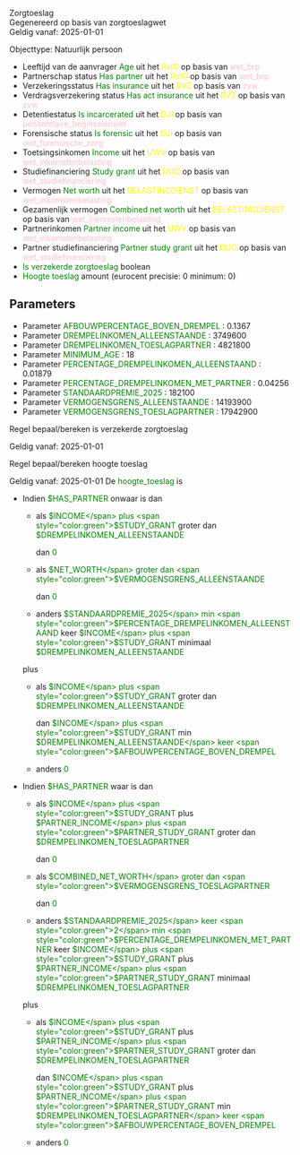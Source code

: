 Zorgtoeslag \
Gegenereerd op basis van zorgtoeslagwet \
Geldig vanaf: 2025-01-01

Objecttype: Natuurlijk persoon
- Leeftijd van de aanvrager <span style="color:green">Age</span> uit het <span style="color:yellow"> RvIG </span> op basis van <span style="color:pink"> wet_brp </span>
- Partnerschap status <span style="color:green">Has partner</span> uit het <span style="color:yellow"> RvIG </span> op basis van <span style="color:pink"> wet_brp </span>
- Verzekeringsstatus <span style="color:green">Has insurance</span> uit het <span style="color:yellow"> RVZ </span> op basis van <span style="color:pink"> zvw </span>
- Verdragsverzekering status <span style="color:green">Has act insurance</span> uit het <span style="color:yellow"> RVZ </span> op basis van <span style="color:pink"> zvw </span>
- Detentiestatus <span style="color:green">Is incarcerated</span> uit het <span style="color:yellow"> DJI </span> op basis van <span style="color:pink"> penitentiaire_beginselenwet </span>
- Forensische status <span style="color:green">Is forensic</span> uit het <span style="color:yellow"> DJI </span> op basis van <span style="color:pink"> wet_forensische_zorg </span>
- Toetsingsinkomen <span style="color:green">Income</span> uit het <span style="color:yellow"> UWV </span> op basis van <span style="color:pink"> wet_inkomstenbelasting </span>
- Studiefinanciering <span style="color:green">Study grant</span> uit het <span style="color:yellow"> DUO </span> op basis van <span style="color:pink"> wet_studiefinanciering </span>
- Vermogen <span style="color:green">Net worth</span> uit het <span style="color:yellow"> BELASTINGDIENST </span> op basis van <span style="color:pink"> wet_inkomstenbelasting </span>
- Gezamenlijk vermogen <span style="color:green">Combined net worth</span> uit het <span style="color:yellow"> BELASTINGDIENST </span> op basis van <span style="color:pink"> wet_inkomstenbelasting </span>
- Partnerinkomen <span style="color:green">Partner income</span> uit het <span style="color:yellow"> UWV </span> op basis van <span style="color:pink"> wet_inkomstenbelasting </span>
- Partner studiefinanciering <span style="color:green">Partner study grant</span> uit het <span style="color:yellow"> DUO </span> op basis van <span style="color:pink"> wet_studiefinanciering </span>
- <span style="color:green">Is verzekerde zorgtoeslag</span> boolean
- <span style="color:green">Hoogte toeslag</span> amount (eurocent precisie: 0 minimum: 0) 

## Parameters ##
- Parameter <span style="color:green">AFBOUWPERCENTAGE_BOVEN_DREMPEL</span> : 0.1367
- Parameter <span style="color:green">DREMPELINKOMEN_ALLEENSTAANDE</span> : 3749600
- Parameter <span style="color:green">DREMPELINKOMEN_TOESLAGPARTNER</span> : 4821800
- Parameter <span style="color:green">MINIMUM_AGE</span> : 18
- Parameter <span style="color:green">PERCENTAGE_DREMPELINKOMEN_ALLEENSTAAND</span> : 0.01879
- Parameter <span style="color:green">PERCENTAGE_DREMPELINKOMEN_MET_PARTNER</span> : 0.04256
- Parameter <span style="color:green">STANDAARDPREMIE_2025</span> : 182100
- Parameter <span style="color:green">VERMOGENSGRENS_ALLEENSTAANDE</span> : 14193900
- Parameter <span style="color:green">VERMOGENSGRENS_TOESLAGPARTNER</span> : 17942900


Regel bepaal/bereken is verzekerde zorgtoeslag

Geldig vanaf: 2025-01-01



Regel bepaal/bereken hoogte toeslag

Geldig vanaf: 2025-01-01
De <span style="color: green">hoogte_toeslag</span> is
- Indien <span style="color:green">$HAS_PARTNER</span> onwaar is dan
  - als <span style="color:green">$INCOME</span> plus <span style="color:green">$STUDY_GRANT</span>
   groter dan <span style="color:green">$DREMPELINKOMEN_ALLEENSTAANDE</span>
  
  
  
    dan <span style="color:green">0</span>

  - als <span style="color:green">$NET_WORTH</span> groter dan 
  	<span style="color:green">$VERMOGENSGRENS_ALLEENSTAANDE</span>
  
  
  
    dan <span style="color:green">0</span>

  - anders <span style="color:green">$STANDAARDPREMIE_2025</span> min <span style="color:green">$PERCENTAGE_DREMPELINKOMEN_ALLEENSTAAND</span> keer <span style="color:green">$INCOME</span> plus <span style="color:green">$STUDY_GRANT</span>
   minimaal <span style="color:green">$DREMPELINKOMEN_ALLEENSTAANDE</span>
  
   plus 
    - als <span style="color:green">$INCOME</span> plus <span style="color:green">$STUDY_GRANT</span>
     groter dan <span style="color:green">$DREMPELINKOMEN_ALLEENSTAANDE</span>
    
    
    
      dan <span style="color:green">$INCOME</span> plus <span style="color:green">$STUDY_GRANT</span>
     min <span style="color:green">$DREMPELINKOMEN_ALLEENSTAANDE</span>
     keer <span style="color:green">$AFBOUWPERCENTAGE_BOVEN_DREMPEL</span>
    
  
    - anders <span style="color:green">0</span>
  
  
  

- Indien <span style="color:green">$HAS_PARTNER</span> waar is dan
  - als <span style="color:green">$INCOME</span> plus <span style="color:green">$STUDY_GRANT</span> plus <span style="color:green">$PARTNER_INCOME</span> plus <span style="color:green">$PARTNER_STUDY_GRANT</span>
   groter dan <span style="color:green">$DREMPELINKOMEN_TOESLAGPARTNER</span>
  
  
  
    dan <span style="color:green">0</span>

  - als <span style="color:green">$COMBINED_NET_WORTH</span> groter dan 
  	<span style="color:green">$VERMOGENSGRENS_TOESLAGPARTNER</span>
  
  
  
    dan <span style="color:green">0</span>

  - anders <span style="color:green">$STANDAARDPREMIE_2025</span> keer <span style="color:green">2</span>
   min <span style="color:green">$PERCENTAGE_DREMPELINKOMEN_MET_PARTNER</span> keer <span style="color:green">$INCOME</span> plus <span style="color:green">$STUDY_GRANT</span> plus <span style="color:green">$PARTNER_INCOME</span> plus <span style="color:green">$PARTNER_STUDY_GRANT</span>
   minimaal <span style="color:green">$DREMPELINKOMEN_TOESLAGPARTNER</span>
  
   plus 
    - als <span style="color:green">$INCOME</span> plus <span style="color:green">$STUDY_GRANT</span> plus <span style="color:green">$PARTNER_INCOME</span> plus <span style="color:green">$PARTNER_STUDY_GRANT</span>
     groter dan <span style="color:green">$DREMPELINKOMEN_TOESLAGPARTNER</span>
    
    
    
      dan <span style="color:green">$INCOME</span> plus <span style="color:green">$STUDY_GRANT</span> plus <span style="color:green">$PARTNER_INCOME</span> plus <span style="color:green">$PARTNER_STUDY_GRANT</span>
     min <span style="color:green">$DREMPELINKOMEN_TOESLAGPARTNER</span>
     keer <span style="color:green">$AFBOUWPERCENTAGE_BOVEN_DREMPEL</span>
    
  
    - anders <span style="color:green">0</span>
  
  
  


